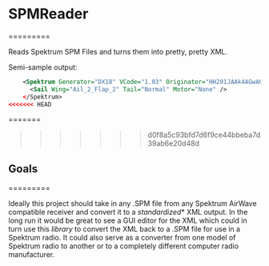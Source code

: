 # SPMReader
=========

Reads Spektrum SPM Files and turns them into pretty, pretty XML.

Semi-sample output:

```xml
	<Spektrum Generator="DX18" VCode="1.03" Originator="HH201JAAk4AGwAGj0ELG1szlFbVB+S" PosIndex="5" PosMaxSail="10" Type="Sail" curveIndex="7" enabXPLUS="Disabled" Name="DX18 Sail 2AL 2FL V3" />
	  <Sail Wing="Ail_2_Flap_2" Tail="Normal" Motor="None" />
	</Spektrum>
<<<<<<< HEAD
```  
=======
>>>>>>> d0f8a5c93bfd7d6f9ce44bbeba7d39ab6e20d48d
  
## Goals
=========

Ideally this project should take in any .SPM file from any Spektrum AirWave compatible receiver and convert it to a *standardized** XML output. In the long run it would be great to see a GUI editor for the XML which could in turn use this *library* to convert the XML back to a .SPM file for use in a Spektrum radio. It could also serve as a converter from one model of Spektrum radio to another or to a completely different computer radio manufacturer.